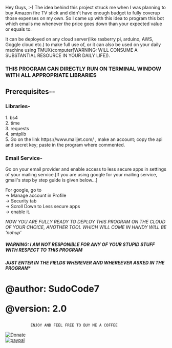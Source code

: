 Hey Guys, :-)
The idea behind this project struck me when I was planning to buy 
Amazon fire TV stick and didn't have enough budget to fully coverup those expenses on my own. So I came up
with this idea to program this bot which emails me whenever the price goes
down than your expected value or equals to.

It can be deployed on any cloud server(like rasberry pi, arduino, AWS, Goggle cloud etc.)
to make full use of, or it can also be used on your daily machine using TMUX(computer[WARNING: WILL
CONSUME A SUBSTANTIAL RESOURCE IN YOUR DAILY LIFE]).
<h3>THIS PROGRAM CAN DIRECTLY RUN ON TERMINAL WINDOW WITH ALL APPROPRIATE LIBRARIES</h3>

<h2>Prerequisites--</h2>

<h3>Libraries-</h3>
1. bs4<br/>
2. time<br/>
3. requests<br/>
4. smtplib<br/>
5. Go on the link https://www.mailjet.com/ , make an account; copy the api and secret key; paste in the program where commented.

<h3>Email Service-</h3>
Go on your email provider and enable access to less secure apps in settings of your mailing
service.[If you are using google for your mailing service, gmail's step by step guide is given below...]

For google, go to <br/>-> Manage account in Profile<br/> -> Security tab<br/> -> Scroll
Down to Less secure apps<br/> -> enable it.

*NOW YOU ARE FULLY READY TO DEPLOY THIS PROGRAM ON THE CLOUD OF YOUR CHOICE, ANOTHER TOOL WHICH WILL COME IN HANDY WILL BE 'nohup'*

##### WARNING: I AM NOT RESPONIBLE FOR ANY OF YOUR STUPID STUFF WITH RESPECT TO THIS PROGRAM


*************JUST ENTER IN THE FIELDS WHEREVER AND WHEREEVER ASKED IN THE PROGRAM**************
                 

<h1>@author: SudoCode7 
  
@version: 2.0</h1>

               ENJOY AND FEEL FREE TO BUY ME A COFFEE
             
        
[![Donate](https://img.shields.io/badge/Donate-PayPal-green.svg)](https://www.paypal.me/SudoCode7)        
[![paypal](https://www.paypalobjects.com/en_US/i/btn/btn_donateCC_LG.gif)](https://www.paypal.me/SudoCode7)

